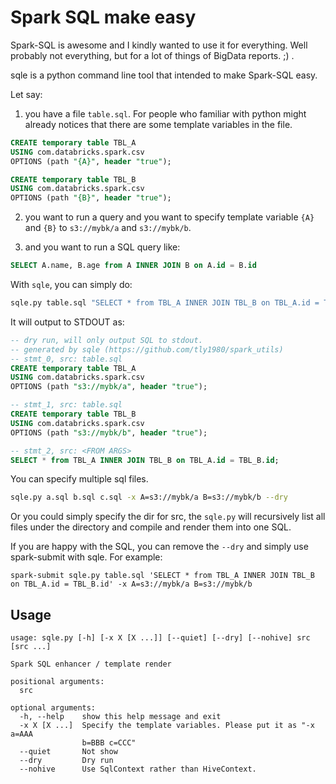 Spark SQL make easy
===================

Spark-SQL is awesome and I kindly wanted to use it for everything. Well probably not everything, but for a lot of things of BigData reports. ;) .

sqle is a python command line tool that intended to make Spark-SQL easy.

Let say:

1) you have a file ```table.sql```. For people who familiar with python might already notices that there are some template variables in the file.

```SQL
CREATE temporary table TBL_A
USING com.databricks.spark.csv
OPTIONS (path "{A}", header "true");

CREATE temporary table TBL_B
USING com.databricks.spark.csv
OPTIONS (path "{B}", header "true");

```

2) you want to run a query and you want to specify template variable ```{A}``` and ```{B}``` to
```s3://mybk/a``` and ```s3://mybk/b```.

3) and you want to run a SQL query like:

```SQL
SELECT A.name, B.age from A INNER JOIN B on A.id = B.id
```

With ```sqle```, you can simply do:

```BASH
sqle.py table.sql "SELECT * from TBL_A INNER JOIN TBL_B on TBL_A.id = TBL_B.id" -x A=s3://mybk/a B=s3://mybk/b  --dry
```

It will output to STDOUT as:

```SQL
-- dry run, will only output SQL to stdout.
-- generated by sqle (https://github.com/tly1980/spark_utils)
-- stmt_0, src: table.sql
CREATE temporary table TBL_A
USING com.databricks.spark.csv
OPTIONS (path "s3://mybk/a", header "true");

-- stmt_1, src: table.sql
CREATE temporary table TBL_B
USING com.databricks.spark.csv
OPTIONS (path "s3://mybk/b", header "true");

-- stmt_2, src: <FROM ARGS>
SELECT * from TBL_A INNER JOIN TBL_B on TBL_A.id = TBL_B.id;
```

You can specify multiple sql files.
```BASH
sqle.py a.sql b.sql c.sql -x A=s3://mybk/a B=s3://mybk/b --dry
```

Or you could simply specify the dir for src, the ```sqle.py``` will recursively list all files under the directory and compile and render them into one SQL. 


If you are happy with the SQL, you can remove the ```--dry``` and simply use spark-submit with sqle.
For example:

```
spark-submit sqle.py table.sql 'SELECT * from TBL_A INNER JOIN TBL_B on TBL_A.id = TBL_B.id' -x A=s3://mybk/a B=s3://mybk/b
```


Usage
-----

```
usage: sqle.py [-h] [-x X [X ...]] [--quiet] [--dry] [--nohive] src [src ...]

Spark SQL enhancer / template render

positional arguments:
  src

optional arguments:
  -h, --help    show this help message and exit
  -x X [X ...]  Specify the template variables. Please put it as "-x a=AAA
                b=BBB c=CCC"
  --quiet       Not show
  --dry         Dry run
  --nohive      Use SqlContext rather than HiveContext.
```
